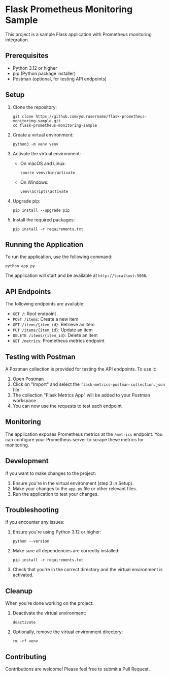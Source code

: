 # Flask Prometheus Monitoring Sample

This project is a sample Flask application with Prometheus monitoring integration.

## Prerequisites

- Python 3.12 or higher
- pip (Python package installer)
- Postman (optional, for testing API endpoints)

## Setup

1. Clone the repository:
   ```
   git clone https://github.com/yourusername/flask-prometheus-monitoring-sample.git
   cd flask-prometheus-monitoring-sample
   ```

2. Create a virtual environment:
   ```
   python3 -m venv venv
   ```

3. Activate the virtual environment:
   - On macOS and Linux:
     ```
     source venv/bin/activate
     ```
   - On Windows:
     ```
     venv\Scripts\activate
     ```

4. Upgrade pip:
   ```
   pip install --upgrade pip
   ```

5. Install the required packages:
   ```
   pip install -r requirements.txt
   ```

## Running the Application

To run the application, use the following command:

```
python app.py
```

The application will start and be available at `http://localhost:5000`.

## API Endpoints

The following endpoints are available:

- `GET /`: Root endpoint
- `POST /items`: Create a new item
- `GET /items/{item_id}`: Retrieve an item
- `PUT /items/{item_id}`: Update an item
- `DELETE /items/{item_id}`: Delete an item
- `GET /metrics`: Prometheus metrics endpoint

## Testing with Postman

A Postman collection is provided for testing the API endpoints. To use it:

1. Open Postman
2. Click on "Import" and select the `flask-metrics-postman-collection.json` file
3. The collection "Flask Metrics App" will be added to your Postman workspace
4. You can now use the requests to test each endpoint

## Monitoring

The application exposes Prometheus metrics at the `/metrics` endpoint. You can configure your Prometheus server to scrape these metrics for monitoring.

## Development

If you want to make changes to the project:

1. Ensure you're in the virtual environment (step 3 in Setup).
2. Make your changes to the `app.py` file or other relevant files.
3. Run the application to test your changes.

## Troubleshooting

If you encounter any issues:

1. Ensure you're using Python 3.12 or higher:
   ```
   python --version
   ```

2. Make sure all dependencies are correctly installed:
   ```
   pip install -r requirements.txt
   ```

3. Check that you're in the correct directory and the virtual environment is activated.

## Cleanup

When you're done working on the project:

1. Deactivate the virtual environment:
   ```
   deactivate
   ```

2. Optionally, remove the virtual environment directory:
   ```
   rm -rf venv
   ```

## Contributing

Contributions are welcome! Please feel free to submit a Pull Request.